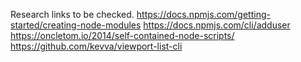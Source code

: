 Research links to be checked.
https://docs.npmjs.com/getting-started/creating-node-modules
https://docs.npmjs.com/cli/adduser
https://oncletom.io/2014/self-contained-node-scripts/
https://github.com/kevva/viewport-list-cli